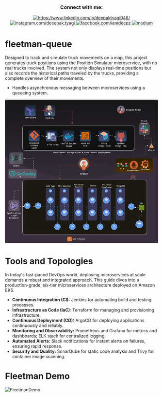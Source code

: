 <h3 align="center">Connect with me:</h3>
<p align="center">
<div> 
  <p align="center">
    <a href="https://www.linkedin.com/in/deepaktyagi048/"><img title="https://www.linkedin.com/in/deepaktyagi048/" src="https://img.shields.io/badge/-LinkedIn-%230077B5?style=for-the-badge&logo=linkedin&logoColor=white">
    </a>
	<a href="https://www.instagram.com/deeepak.tyagi/"><img title="instagram.com/deeepak.tyagi" src="https://img.shields.io/badge/Instagram-%23E4405F.svg?style=for-the-badge&logo=Instagram&logoColor=white">
    </a>
   <a href="https://www.facebook.com/iamdeepsz"><img title="facebook.com/iamdeepz" src="https://img.shields.io/badge/Facebook-%231877F2.svg?style=for-the-badge&logo=Facebook&logoColor=white">
    </a>
   <a href="https://medium.com/@deepak-tyagi" target="_blank">
<img src=https://img.shields.io/badge/medium-%23292929.svg?&style=for-the-badge&logo=medium&logoColor=white alt=medium style="margin-bottom: 5px;" />
</a> 
  </p>
</div>
</p>

# fleetman-queue

Designed to track and simulate truck movements on a map, this project generates truck positions using the Position Simulator microservice, with no real trucks involved. The system not only displays real-time positions but also records the historical paths traveled by the trucks, providing a complete overview of their movements.

- Handles asynchronous messaging between microservices using a queueing system.

![Architecture Diagram](arch-diagram.gif)

# Tools and Topologies
In today's fast-paced DevOps world, deploying microservices at scale demands a robust and integrated approach. This guide dives into a production-grade, six-tier microservices architecture deployed on Amazon EKS. 

- **Continuous Integration (CI):** Jenkins for automating build and testing processes.
- **Infrastructure as Code (IaC)**: Terraform for managing and provisioning infrastructure.
- **Continuous Deployment (CD):** ArgoCD for deploying applications continuously and reliably.
- **Monitoring and Observability:** Prometheus and Grafana for metrics and dashboards; ELK stack for centralized logging.
- **Automated Alerts:** Slack notifications for instant alerts on failures, ensuring rapid response.
- **Security and Quality:** SonarQube for static code analysis and Trivy for container image scanning.

# Fleetman Demo
![FleetmanDemo](fleetman-demo.gif)

